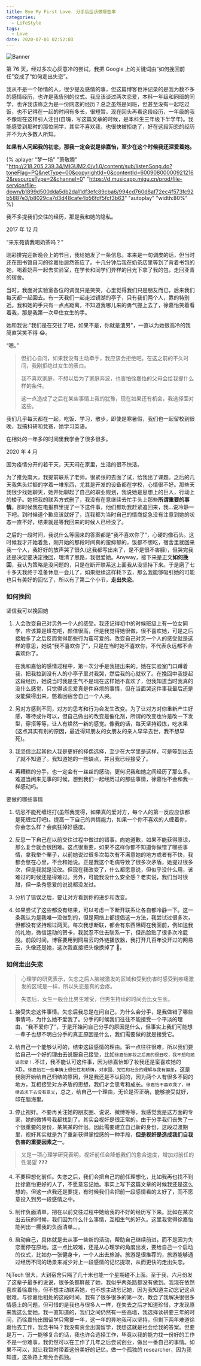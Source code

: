 ```yaml
---
title: Bye My First Love. 分手后应该做哪些事
categories:
  - LifeStyle
tags:
  - Love
date: 2020-07-01 02:52:03
---
```


![Banner](http://leiblog.wang/static/image/2020/7/7rDwbo.jpg)

第 76 天，经过多次心灰意冷的尝试，我把 Google 上的关键词由“如何挽回前任”变成了“如何走出失恋”。

我从不是一个矫情的人，很少提及感情的事，但这篇博客也许记录的是我为数不多的感情经历，也许是我告别的仪式。我应该谈过两次恋爱，本科一年级和同班的同学，也许我该称之为是一份网恋的经历？总之虽然是同班，但甚至没有一起吃过饭，也不记得在一起的时间有多长，很短暂。现在回头再看这段经历，一年级的我不像现在这样引人注目(自嗨，写这篇文章的时候，是本科生三年级下半学年)。我能感受到那时的那位同学，其实不喜欢我，也很快被拒绝了，好在这段网恋的经历并不为大多数人所知。

**如果有人问起我的初恋，那我一定会说是徐嘉怡，至少在这个时候我还深爱着她。**

<!-- more -->

{% aplayer "梦一场" "萧敬腾" "http://218.205.239.34/MIGUM2.0/v1.0/content/sub/listenSong.do?toneFlag=PQ&netType=00&copyrightId=0&contentId=600908000009212162&resourceType=2&channel=0" "https://d.musicapp.migu.cn/prod/file-service/file-down/b1899d500dda5db2da11df3efc89cba6/994cd760d8af72ec4f573fc92b5887e3/b8029ca7d3d48cafe4b56fdf5fcf3b63"  "autoplay" "width:80%"  %}

我不多提我们交往的经历，那是我和她的隐私。

2017 年 12 月

“来东苑请我喝奶茶吗？”

刚彩排完迎新晚会上的节目，我给她发了一条信息。本来是一句调皮的话，但当时还在图书馆自习的徐嘉怡居然答应了。十几分钟后我在奶茶店里等到了背着书包的她，喝着奶茶一起去实验室，在学长和同学们异样的目光下拿了我的包，走回亚青的宿舍。

当时，我面对实验室各位的调侃只是笑笑，心里觉得我们只是朋友而已，后来我们每天都一起回去。有一天我们一起走过镜湖的亭子，只有我们两个人，靠的特别近。我和她的手只有一点点距离，不知道我哪儿来的勇气握上去了，徐嘉怡笑着看着我，那是我第一次牵住女生的手。

她和我说:"我们是在交往了吧，如果不是，你就是渣男"，一直以为她很高冷的我简直哭笑不得 😂。

“嗯。”

> 但扪心自问，如果我没有主动牵手，我应该会拒绝吧。在这之前的不久时间，我刚拒绝过女生的表白。
>
> 我不喜欢家庭，不想以后为了家庭奔波，也害怕徐嘉怡的父母会给我提什么样的条件。
>
> 这一点造成了之后在某些事情上我的犹豫，现在如果还有机会，我选择面对这些。

我们几乎每天都在一起，吃饭、学习，散步。即使是寒暑假，我们也一起留校到很晚，我搞科研和竞赛，她学习英语。

在相处的一年多的时间里我学会了很多很多。

2020 年 4 月

因为疫情分开的若干天，天天闷在家里，生活的很不快活。

为了推免南大，我提前联系了老师。很紧张的去面了试，给我出了课题。之后的几天我焦头烂额的学着一堆东西，尤其是开发的设备都在学校，心情很不好。那些天我很少找她聊天，她开始聊起了自己的职业规划，我说她是思想上的巨人，行动上的矮子。她把我的联系方式删了，我没有在意继续去忙手头上那些**所谓重要的事情**。那时候我在电报群里提了一下这件事，他们都劝我赶紧追回来，我...说冷静一下吧，到时候道个歉应该就好了，连我都为当时自己的情商捉急没有注意到她的状态一直不好，结果就是等我回来的时候人已经没了。

之后的一段时间，我说什么等回来的答案都是“我不喜欢你了”，心硬的像石头。这时候我才开始着急，刚开始的那段时间真的蛮抑郁的，饭都不想吃，宿舍里就回来我一个人，我好好的放声哭了很久(这我都写出来了，是不是很不害臊)，但哭完我还是决定要决定挽回，理清了思路，我很爱她。Anyway，接下来是正文**如何挽回**，我认为策略是没问题的，只是在断开联系这上面我从没坚持下来。于是磨了七十多天我终于准备休息一会儿了，如果继续这样耗下去，那么我能够吸引她的可能也只有美好的回忆了，所以有了第二个小节，**走出失恋**。

### 如何挽回

坚信我可以挽回她

1. 人会改变自己对另外一个人的感受。我还记得初中的时候班级上有一位女同学，应该算是班花吧，颜值很高，但是我觉得她很做，很不喜欢她，可是之后接触多了之后反而觉得那些行为蛮可爱的。改变自己对另一个人的感受就是这样的意思，她说“我不喜欢你了”，只是在当时她不喜欢你，不代表永远都不会喜欢你了。

   在我和嘉怡的感情过程中，第一次分手是我提出来的。她在实验室门口蹲着我，把我拉到没有人的小亭子里对我哭，然后我的心就软了。在挽回中我提起这段经历，她说当时我是生气不是现在这样她不喜欢了，但我知道当时我真的没什么感觉，只觉得谈恋爱真是件麻烦的事情，但在当面哭这件事我最后还是没能做得出来，憋着回宿舍自己一个人哭。

2. 另对方感到不同，对方的思考和行为会发生改变。为了让对方对你重新产生好感，等待或许可以，但自己做出的改变是催化剂，所谓的改变也许是改一下发型，穿搭等等，让人有焕然一新的感觉。像我的话，每天坚持锻炼，吃水果(这点其实有别的原因，最近得知朋友的女朋友的亲人早早去世，我不想早死)。

3. 我坚信比起其他人我是更好的择偶选择，至少在大学里是这样，可是等到出去了就不知道了。我知道她的一些缺点，并且我已经接受了。

4. 再糟糕的分手，也一定会有一丝丝的感动，更何况我和她之间经历了那么多。难道当闲来无事的时候，想到我们一起经历过的那些事情，徐嘉怡不会和我一样感动吗。

要做的哪些事情

1. 切忌不能死缠烂打(虽然我觉得，如果真的爱对方，每个人的第一反应应该都是死缠烂打吧)。提高一下自己的共情能力，如果一个你不喜欢的人缠着你，你会怎么样？会疯狂掉好感度。

2. 反思一下自己在以前交往过程中做过的错事，向她道歉，如果不能获得原谅，那么复合就会很困难。这点很重要，如果不这样你都不知道你做错了哪些事情，拿我举个栗子，以前她说过很多次每次有不满意她的地方或者有不快，我都会憋在心里，不会和她说。正是我这个毛病导致了很多次矛盾，她提过很多次，但是我就是没改。但现在我改变了，什么都愿意说，但似乎没什么用，该难过的时候还是得难过。另外，可能我没什么安全感？老实说，我们当时很甜，但一条秀恩爱的说说都没发过。

3. 分析了错误之后，要让对方看到你的进步和改变。

4. 如果尝试了这些都没有结果，可以考虑一下断开联系让各自都冷静一下。这一条我认为是我唯一没做到的，但是网络上都提倡这一方法，我尝试过很多次，但都没有坚持超过两天。每次我想断联，都会有东西阻碍在我面前，例如送我的礼物，微信运动的贺卡，我就忍不住去联系一下，但热脸贴了很多次冷屁股。前段时间，博客要用到网易云的外链播放器，我打开几百年没开过的网易云，头像还是她，这次我直接把头像换掉了 👋。

### 如何走出失恋

> 心理学的研究表示，失恋之后人脑被激发的区域和受到伤害时感受到疼痛激发的区域是一样，所以失恋是真的会疼。
>
> 失恋后，女生一般会比男生难受，但男生持续的时间会比女生长。

1. 接受失恋这件事情。失恋后我总是在问自己，为什么会分手，是我做错了哪些事情吗，为什么她不爱我了。分手的时候我们往往不能接受一个平淡的理由，“我不爱你了”，于是开始问自己分手的原因是什么，但事实上我们可能想一辈子也想不明白分手的真正原因是什么，我们需要做的就是接受它。

2. 给自己一个能够认可的，结束这段感情的理由。第一点往往很难，所以我们要给自己一个好的理由去说服自己接受，比如`徐嘉怡卸妆之后真的很丑哎，我不想和她谈恋爱！`.不过，我不能认可这件事，因为徐嘉怡卸了妆我还是蛮喜欢她的 XD。`徐嘉怡在一些事情上很任性和矫情，对家国、党性和社会的理解与我有偏差`，这是我刚开始给自己归结的原因，但是我还是不认同的，因为两个人有很多不同的地方，互相接受对方矛盾的思想，我们才会思考和成长。`徐嘉怡不喜欢我了，继续追求下去没有意义`，总之，给自己一个理由，无论是否正确，能够接受就好，印在脑海里。

3. 停止视奸。不要再关注她的朋友圈、说说、微博等等，我感觉我是这方面的专家，她的微博号我都找到了。其实会视奸是很正常的，由于分手我们丧失了一个很重要的身份，某某某的伴侣。因此需要建立自己新的身份，这段过渡期里，视奸其实就是为了重新获得掌控感的一种手段，**但是视奸是造成我们自我伤害的重要因素之一**。

> 又是一项心理学研究表明，视奸前任会降低我们的愈合速度，增加对前任的性渴望 ❓❓❓

4. 不要理想化前任。失恋之后，我们会把自己的前任理想化，比如我再也找不到比徐嘉怡更好的人了，不愿意忘记她。事实上写下这篇文章的时候我还是这么想的。但这一点我还是要提，有时候我们会把前一段感情看的太好了，而不愿意投入到另一段感情之中。

5. 制作负面清单，把在以前交往过程中她给我的不好的经历写下来。比如在某次出去玩的时候，我们因为什么什么事情，互相生气的好久。这里我觉得徐嘉怡能列出一摞我的负面清单。。。

6. 启动自己，具体就是去从事一些新的活动，帮助自己继续前进，而不是因为失恋而停在原地。这一点比较难，还是从心理学的角度出发，要给自己一个启动的仪式，比如办一张健身卡，一个人出去旅游。旅游是很推荐的，旅游能够通过经历不同的场景来减少对上一段感情的记忆提取，从而更快的走出失恋。

NjTech 很大，大到宿舍只隔了几十米也能一个星期碰不上面。至于我，六月份发了这辈子最多的说说，很多条都屏蔽了她，我似乎两条路都没有做到。我现在依然喜欢着徐嘉怡，但不想主动联系她，也不想主动忘记她，因为我知道主动忘记这点很难。与徐嘉怡相处的这段时间，我有了很多很多的第一次，教会了我解决很很多情感上的问题，但可惜的是我也与很多人一样，在失去之后才知道珍惜，才发现原来我这么爱她。我一直知道的，我们之间仍然有一些高墙，我选择读研要三年的时间，而徐嘉怡出国留学只需要一年，这一年的异地我可以坚持，但剩下两年难道徐嘉怡去工作，我念书吗？我没有资金出国留学，我想这就是社会给我的答案。但要是万一，万一能够复合的话，我也许会选择工作，毕竟以我的能力找一份好的工作不是一份难事，我仍然可以在工作了几年之后尝试创业，做出一番自己的事情。如果不可以，就让我暂时带着这份美好的记忆，做一个孤独的 researcher，因为我知道，这条路上难免会孤独。
